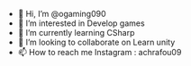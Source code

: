 - 👋 Hi, I’m @ogaming090
- 👀 I’m interested in Develop games
- 🌱 I’m currently learning CSharp
- 💞️ I’m looking to collaborate on Learn unity
- 📫 How to reach me Instagram : achrafou09

<!---
ogaming090/ogaming090 is a ✨ special ✨ repository because its `README.md` (this file) appears on your GitHub profile.
You can click the Preview link to take a look at your changes.
--->
